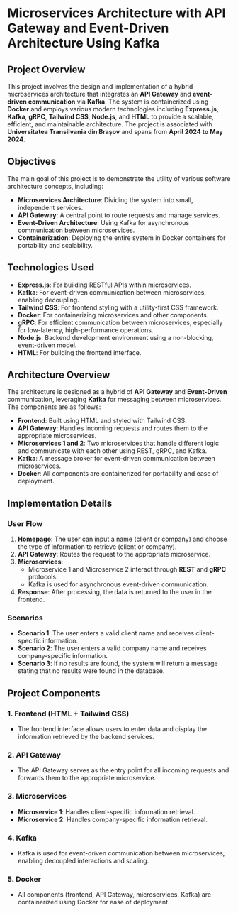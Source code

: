 # Microservices Architecture with API Gateway and Event-Driven Architecture Using Kafka

## Project Overview
This project involves the design and implementation of a hybrid microservices architecture that integrates an **API Gateway** and **event-driven communication** via **Kafka**. The system is containerized using **Docker** and employs various modern technologies including **Express.js**, **Kafka**, **gRPC**, **Tailwind CSS**, **Node.js**, and **HTML** to provide a scalable, efficient, and maintainable architecture. The project is associated with **Universitatea Transilvania din Brașov** and spans from **April 2024 to May 2024**.

## Objectives
The main goal of this project is to demonstrate the utility of various software architecture concepts, including:
- **Microservices Architecture**: Dividing the system into small, independent services.
- **API Gateway**: A central point to route requests and manage services.
- **Event-Driven Architecture**: Using Kafka for asynchronous communication between microservices.
- **Containerization**: Deploying the entire system in Docker containers for portability and scalability.

## Technologies Used
- **Express.js**: For building RESTful APIs within microservices.
- **Kafka**: For event-driven communication between microservices, enabling decoupling.
- **Tailwind CSS**: For frontend styling with a utility-first CSS framework.
- **Docker**: For containerizing microservices and other components.
- **gRPC**: For efficient communication between microservices, especially for low-latency, high-performance operations.
- **Node.js**: Backend development environment using a non-blocking, event-driven model.
- **HTML**: For building the frontend interface.

## Architecture Overview
The architecture is designed as a hybrid of **API Gateway** and **Event-Driven** communication, leveraging **Kafka** for messaging between microservices. The components are as follows:
- **Frontend**: Built using HTML and styled with Tailwind CSS.
- **API Gateway**: Handles incoming requests and routes them to the appropriate microservices.
- **Microservices 1 and 2**: Two microservices that handle different logic and communicate with each other using REST, gRPC, and Kafka.
- **Kafka**: A message broker for event-driven communication between microservices.
- **Docker**: All components are containerized for portability and ease of deployment.

## Implementation Details

### User Flow
1. **Homepage**: The user can input a name (client or company) and choose the type of information to retrieve (client or company).
2. **API Gateway**: Routes the request to the appropriate microservice.
3. **Microservices**: 
   - Microservice 1 and Microservice 2 interact through **REST** and **gRPC** protocols.
   - Kafka is used for asynchronous event-driven communication.
4. **Response**: After processing, the data is returned to the user in the frontend.

### Scenarios
- **Scenario 1**: The user enters a valid client name and receives client-specific information.
- **Scenario 2**: The user enters a valid company name and receives company-specific information.
- **Scenario 3**: If no results are found, the system will return a message stating that no results were found in the database.

## Project Components
### 1. **Frontend (HTML + Tailwind CSS)**
- The frontend interface allows users to enter data and display the information retrieved by the backend services.

### 2. **API Gateway**
- The API Gateway serves as the entry point for all incoming requests and forwards them to the appropriate microservice.

### 3. **Microservices**
- **Microservice 1**: Handles client-specific information retrieval.
- **Microservice 2**: Handles company-specific information retrieval.

### 4. **Kafka**
- Kafka is used for event-driven communication between microservices, enabling decoupled interactions and scaling.

### 5. **Docker**
- All components (frontend, API Gateway, microservices, Kafka) are containerized using Docker for ease of deployment.

